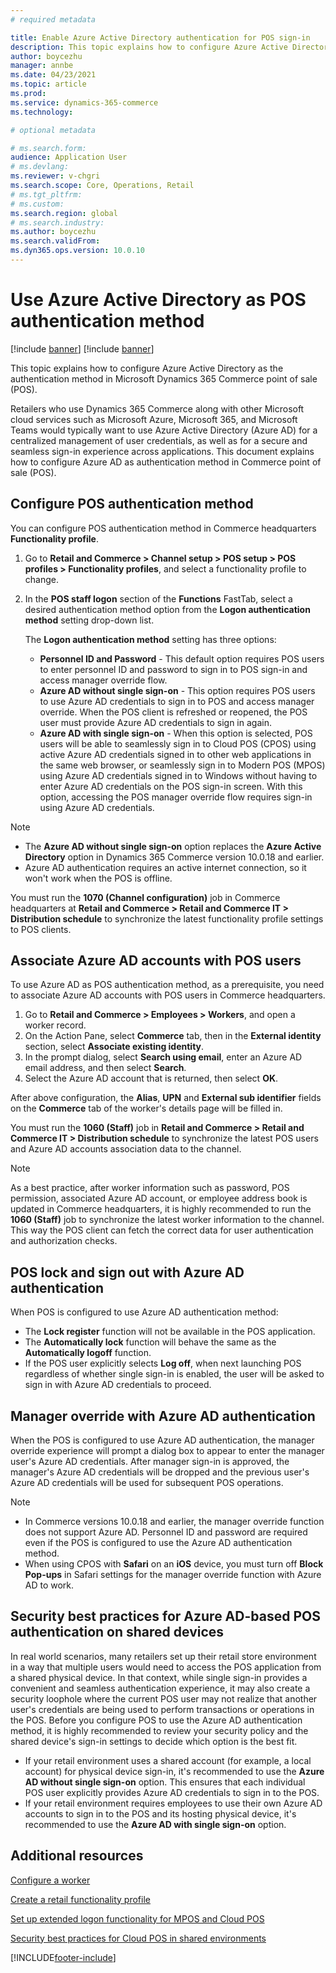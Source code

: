 ```yaml
---
# required metadata

title: Enable Azure Active Directory authentication for POS sign-in
description: This topic explains how to configure Azure Active Directory as the authentication method in Microsoft Dynamics 365 Commerce point of sale (POS).
author: boycezhu
manager: annbe
ms.date: 04/23/2021
ms.topic: article
ms.prod:
ms.service: dynamics-365-commerce
ms.technology: 

# optional metadata

# ms.search.form:
audience: Application User
# ms.devlang: 
ms.reviewer: v-chgri
ms.search.scope: Core, Operations, Retail
# ms.tgt_pltfrm: 
# ms.custom:
ms.search.region: global
# ms.search.industry:
ms.author: boycezhu
ms.search.validFrom:
ms.dyn365.ops.version: 10.0.10
---
```


# Use Azure Active Directory as POS authentication method

[!include [banner](includes/banner.md)]
[!include [banner](includes/preview.md)]

This topic explains how to configure Azure Active Directory as the authentication method in Microsoft Dynamics 365 Commerce point of sale (POS).

Retailers who use Dynamics 365 Commerce along with other Microsoft cloud services such as Microsoft Azure, Microsoft 365, and Microsoft Teams would typically want to use Azure Active Directory (Azure AD) for a centralized management of user credentials, as well as for a secure and seamless sign-in experience across applications. This document explains how to configure Azure AD as authentication method in Commerce point of sale (POS).

## Configure POS authentication method

You can configure POS authentication method in Commerce headquarters **Functionality profile**.
	
1. Go to **Retail and Commerce \> Channel setup \> POS setup \> POS profiles \> Functionality profiles**, and select a functionality profile to change.
1. In the **POS staff logon** section of the **Functions** FastTab, select a desired authentication method option from the **Logon authentication method** setting drop-down list.

    The **Logon authentication method** setting has three options:
	
    - **Personnel ID and Password** - This default option requires POS users to enter personnel ID and password to sign in to POS sign-in and access manager override flow.
    - **Azure AD without single sign-on** - This option requires POS users to use Azure AD credentials to sign in to POS and access manager override. When the POS client is refreshed or reopened, the POS user must provide Azure AD credentials to sign in again.
    - **Azure AD with single sign-on** - When this option is selected, POS users will be able to seamlessly sign in to Cloud POS (CPOS) using active Azure AD credentials signed in to other web applications in the same web browser, or seamlessly sign in to Modern POS (MPOS) using Azure AD credentials signed in to Windows without having to enter Azure AD credentials on the POS sign-in screen. With this option, accessing the POS manager override flow requires sign-in using Azure AD credentials.

> [!NOTE]
> - The **Azure AD without single sign-on** option replaces the **Azure Active Directory** option in Dynamics 365 Commerce version 10.0.18 and earlier.
> - Azure AD authentication requires an active internet connection, so it won't work when the POS is offline.

You must run the **1070 (Channel configuration)** job in Commerce headquarters at **Retail and Commerce > Retail and Commerce IT > Distribution schedule** to synchronize the latest functionality profile settings to POS clients.

## Associate Azure AD accounts with POS users

To use Azure AD as POS authentication method, as a prerequisite, you need to associate Azure AD accounts with POS users in Commerce headquarters. 
	
1. Go to **Retail and Commerce > Employees > Workers**, and open a worker record.
1. On the Action Pane, select **Commerce** tab, then in the **External identity** section, select **Associate existing identity**. 
1. In the prompt dialog, select **Search using email**, enter an Azure AD email address, and then select **Search**.
1. Select the Azure AD account that is returned, then select **OK**.

After above configuration, the **Alias**, **UPN** and **External sub identifier** fields on the **Commerce** tab of the worker's details page will be filled in.

You must run the **1060 (Staff)** job in **Retail and Commerce > Retail and Commerce IT > Distribution schedule** to synchronize the latest POS users and Azure AD accounts association data to the channel.

> [!NOTE]
> As a best practice, after worker information such as password, POS permission, associated Azure AD account, or employee address book is updated in Commerce headquarters, it is highly recommended to run the **1060 (Staff)** job to synchronize the latest worker information to the channel. This way the POS client can fetch the correct data for user authentication and authorization checks.

## POS lock and sign out with Azure AD authentication

When POS is configured to use Azure AD authentication method:

- The **Lock register** function will not be available in the POS application. 
- The **Automatically lock** function will behave the same as the **Automatically logoff** function.
- If the POS user explicitly selects **Log off**, when next launching POS regardless of whether single sign-in is enabled, the user will be asked to sign in with Azure AD credentials to proceed.

## Manager override with Azure AD authentication

When the POS is configured to use Azure AD authentication, the manager override experience will prompt a dialog box to appear to enter the manager user's Azure AD credentials. After manager sign-in is approved, the manager's Azure AD credentials will be dropped and the previous user's Azure AD credentials will be used for subsequent POS operations.

> [!NOTE]
> - In Commerce versions 10.0.18 and earlier, the manager override function does not support Azure AD. Personnel ID and password are required even if the POS is configured to use the Azure AD authentication method.
> - When using CPOS with **Safari** on an **iOS** device, you must turn off **Block Pop-ups** in Safari settings for the manager override function with Azure AD to work. 

## Security best practices for Azure AD-based POS authentication on shared devices

In real world scenarios, many retailers set up their retail store environment in a way that multiple users would need to access the POS application from a shared physical device. In that context, while single sign-in provides a convenient and seamless authentication experience, it may also create a security loophole where the current POS user may not realize that another user's credentials are being used to perform transactions or operations in the POS. Before you configure POS to use the Azure AD authentication method, it is highly recommended to review your security policy and the shared device's sign-in settings to decide which option is the best fit.

- If your retail environment uses a shared account (for example, a local account) for physical device sign-in, it's recommended to use the **Azure AD without single sign-on** option. This ensures that each individual POS user explicitly provides Azure AD credentials to sign in to the POS.
- If your retail environment requires employees to use their own Azure AD accounts to sign in to the POS and its hosting physical device, it's recommended to use the **Azure AD with single sign-on** option.

## Additional resources

[Configure a worker](commerce/tasks/worker.md)

[Create a retail functionality profile](retail-functionality-profile.md)

[Set up extended logon functionality for MPOS and Cloud POS](extended-logon.md)

[Security best practices for Cloud POS in shared environments](dev-itpro/secure-retail-cloud-pos.md)


[!INCLUDE[footer-include](../includes/footer-banner.md)]

